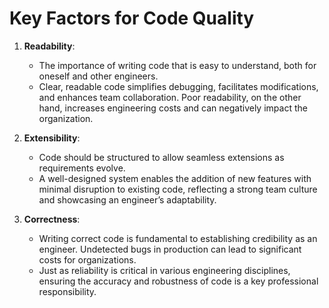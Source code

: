 # Key Factors for Code Quality

1. **Readability**: 
   - The importance of writing code that is easy to understand, both for oneself and other engineers. 
   - Clear, readable code simplifies debugging, facilitates modifications, and enhances team collaboration. Poor readability, on the other hand, increases engineering costs and can negatively impact the organization.

2. **Extensibility**: 
   - Code should be structured to allow seamless extensions as requirements evolve. 
   - A well-designed system enables the addition of new features with minimal disruption to existing code, reflecting a strong team culture and showcasing an engineer’s adaptability.

3. **Correctness**: 
   - Writing correct code is fundamental to establishing credibility as an engineer. Undetected bugs in production can lead to significant costs for organizations. 
   - Just as reliability is critical in various engineering disciplines, ensuring the accuracy and robustness of code is a key professional responsibility.